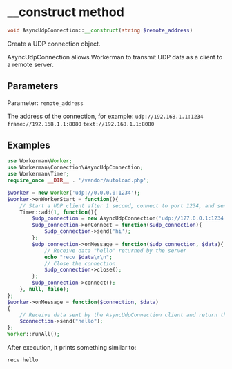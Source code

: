 # __construct method
```php
void AsyncUdpConnection::__construct(string $remote_address)
```

Create a UDP connection object.

AsyncUdpConnection allows Workerman to transmit UDP data as a client to a remote server.

## Parameters
Parameter: ```remote_address```

The address of the connection, for example:
```udp://192.168.1.1:1234```
```frame://192.168.1.1:8080```
```text://192.168.1.1:8080```

## Examples
```php
use Workerman\Worker;
use Workerman\Connection\AsyncUdpConnection;
use Workerman\Timer;
require_once __DIR__ . '/vendor/autoload.php';

$worker = new Worker('udp://0.0.0.0:1234');
$worker->onWorkerStart = function(){
    // Start a UDP client after 1 second, connect to port 1234, and send the string "hi"
    Timer::add(1, function(){
        $udp_connection = new AsyncUdpConnection('udp://127.0.0.1:1234');
        $udp_connection->onConnect = function($udp_connection){
            $udp_connection->send('hi');
        };
        $udp_connection->onMessage = function($udp_connection, $data){
            // Receive data "hello" returned by the server
            echo "recv $data\r\n";
            // Close the connection
            $udp_connection->close();
        };
        $udp_connection->connect();
    }, null, false);
};
$worker->onMessage = function($connection, $data)
{
    // Receive data sent by the AsyncUdpConnection client and return the string "hello"
    $connection->send("hello");
};
Worker::runAll();             
```

After execution, it prints something similar to:
```
recv hello
```
